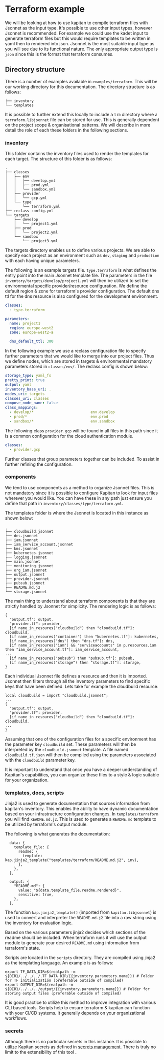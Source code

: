 # Terraform example

We will be looking at how to use  kapitan to compile terraform files with Jsonnet as the input type. It's possible to use other input types, however Jsonnet is recommended. For example we could use the kadet input to generate terraform files but this would require 
templates to be written in yaml then to rendered into json. Jsonnet is the most suitable input type as you will see due to its functional nature. The only appropriate output type is `json` since this is the format that terraform consumes.

## Directory structure

There is a number of examples available in `examples/terraform`. This will be our working directory for this documentation. The directory structure is as follows:

```
├── inventory
└── templates
```

It is possible to further extend this locally to include a `lib` directory where a `terraform.libjsonnet` file can be stored for use. This is generally dependent on the project scope & organisational patterns. 
We will describe in more detail the role of each these folders in the following sections.

### inventory

This folder contains the inventory files used to render the templates for each target. The structure of this folder is as follows:

```
.
├── classes
│   ├── env
│   │   ├── develop.yml
│   │   ├── prod.yml
│   │   └── sandbox.yml
│   ├── provider
│   │   └── gcp.yml
│   └── type
│       └── terraform.yml
├── reclass-config.yml
└── targets
    ├── develop
    │   └── project1.yml
    ├── prod
    │   └── project2.yml
    └── sandbox
        └── project3.yml
```

The targets directory enables us to define various projects. We are able to specify each project as an environment such as `dev`, `staging` and `production` with each having unique parameters.

The following is an example targets file. `type.terraform` is what defines the entry point into the main Jsonnet template file. The parameters in the file `inventory/targets/develop/project1.yml` will then be utilized to set the environmental specific provider/resource configuration.
We define the default region & zone for terraform's provider configuration. The default dns ttl for the dns resource is also configured for the development environment. 

```yaml
classes:
  - type.terraform

parameters:
  name: project1
  region: europe-west2
  zone: europe-west2-a

  dns_default_ttl: 300
```

In the following example we use a reclass configuration file to specify further parameters that we would like to merge into our project files. Thus we define nodes, which are stored in targets & environmental mandatory parameters stored in `classes/env/`.  The reclass config is shown below:

```yaml
storage_type: yaml_fs
pretty_print: true
output: yaml
inventory_base_uri: .
nodes_uri: targets
classes_uri: classes
compose_node_name: false
class_mappings:
  - develop/*                          env.develop
  - prod/*                             env.prod
  - sandbox/*                          env.sandbox
```
 
The following class `provider.gcp` will be found in all files in this path since it is a common configuration for the cloud authentication module.

```yaml
classes:
  - provider.gcp
```

Further classes that group parameters together can be included. To assist in further refining the configuration. 

### components

We tend to use components as a method to organize Jsonnet files. This is not mandatory since it is possible to configure Kapitan to look for input files wherever you would like.
You can have these in any path just ensure you define that path in `inventory/classes/type/terraform.yml`.

The templates folder is where the Jsonnet is located in this instance as shown below:

```
.
├── cloudbuild.jsonnet
├── dns.jsonnet
├── iam.jsonnet
├── iam_service_account.jsonnet
├── kms.jsonnet
├── kubernetes.jsonnet
├── logging.jsonnet
├── main.jsonnet
├── monitoring.jsonnet
├── org_iam.jsonnet
├── output.jsonnet
├── provider.jsonnet
├── pubsub.jsonnet
├── README.md.j2
└── storage.jsonnet
```

The main thing to understand about terraform components is that they are strictly handled by Jsonnet for simplicity. The rendering logic is as follows:

```json5
{
  "output.tf": output,
  "provider.tf": provider,
  [if name_in_resoures("cloudbuild") then "cloudbuild.tf"]: cloudbuild,
  [if name_in_resoures("container") then "kubernetes.tf"]: kubernetes,
  [if name_in_resoures("dns") then "dns.tf"]: dns,
  [if name_in_resoures("iam") && "serviceaccounts" in p.resources.iam then "iam_service_account.tf"]: iam_service_account,
...
  [if name_in_resoures("pubsub") then "pubsub.tf"]: pubsub,
  [if name_in_resoures("storage") then "storage.tf"]: storage,
}
```

Each individual Jsonnet file defines a resource and then it is imported. Jsonnet then filters through all the inventory parameters to find specific keys that have been defined. Lets take for example the cloudbuild resource: 

```json5
local cloudbuild = import "cloudbuild.jsonnet";
...
{
  "output.tf": output,
  "provider.tf": provider,
  [if name_in_resoures("cloudbuild") then "cloudbuild.tf"]: cloudbuild,
...
}
```  

Assuming that one of the configuration files for a specific environment has the parameter key `cloudbuild` set. 
These parameters will then be interpreted by the `cloudbuild.jsonnet` template. 
A file named `cloudbuild.tf.json` will then be compiled using the parameters associated with the `cloudbuild` parameter key. 

It is important to understand that once you have a deeper understanding of Kapitan's capabilities, you can organize these files to a style & logic suitable for your organization.

### templates, docs, scripts

Jinja2 is used to generate documentation that sources information from kapitan's inventory. This enables the ability to have dynamic documentation based on your infrastructure configuration changes.
In `templates/terraform` you will find `README.md.j2`. This is used to generate a `README.md` template to be utilized by terraform's output module.

The following is what generates the documentation:

```json5
  data: {
    template_file: {
      readme: {
        template: kap.jinja2_template("templates/terraform/README.md.j2", inv),
      },
    },
  },

  output: {
    "README.md": {
      value: "${data.template_file.readme.rendered}",
      sensitive: true,
    },
  },
```

The function `kap.jinja2_template()` (imported from `kapitan.libjsonnet`) is used to convert and interpreter the `README.md.j2` file into a raw string using the inventory for evaluation logic.

Based on the various parameters jinja2 decides which sections of the readme should be included. 
When terraform runs it will use the output module to generate your desired `README.md` using information from terraform's state.

Scripts are located in the `scripts` directory. They are compiled using jinja2 as the templating language. An example is as follows:

```shell
export TF_DATA_DIR=$(realpath -m ${DIR}/../../../.TF_DATA_DIR/{{inventory.parameters.name}}) # Folder for TF initialization (preferable outside of compiled)
export OUTPUT_DIR=$(realpath -m ${DIR}/../../../output/{{inventory.parameters.name}}) # Folder for storing output files (preferable outside of compiled)
```

It is good practice to utilize this method to improve integration with various CLI based tools. Scripts help to ensure terraform &
kapitan can function with your CI/CD systems. It generally depends on your organizational workflows. 

### secrets

Although there is no particular secrets in this instance. It is possible to utilize Kapitan secrets as defined in [secrets management](secrets.md). There is truly no limit to the extensibility of this tool .
